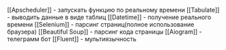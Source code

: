 [[Apscheduler]] - запускать функцию по реальному времени
[[Tabulate]] - выводить данные в виде таблиц
[[Datetime]] -  получение реального времени
[[Selenium]] -  парсинг страниц(полное использование браузера)
[[Beautiful Soup]] - парсинг кода страницы
[[Aiogram]] -  телеграмм бот
[[Fluent]] - мультиязычность

